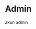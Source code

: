 # Admin
akun admin

<?php
  $host = 'localhost';
  $user = 'root';      
  $password = '';      
  $name = 'sikepegawaian';  
 
  $koneksi=mysql_connect($host, $user, $password)or die ("koneksigagal");
  mysql_select_db($name, $koneksi) or die ( "tidak ada");
  ?>
  